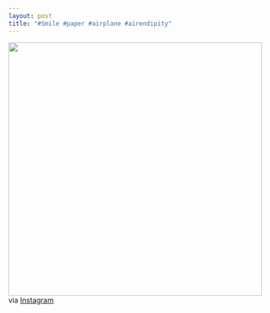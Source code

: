 ```yaml
---
layout: post
title: "#Smile #paper #airplane #airendipity"
---
```


<p><img src="http://distilleryimage8.s3.amazonaws.com/1b7cbe586b8411e2851d22000a1fb71f_7.jpg" width="500" class="img-polaroid"/><br />
via <a href="http://instagr.am/p/VJGh44GVjs">Instagram</a></p>
